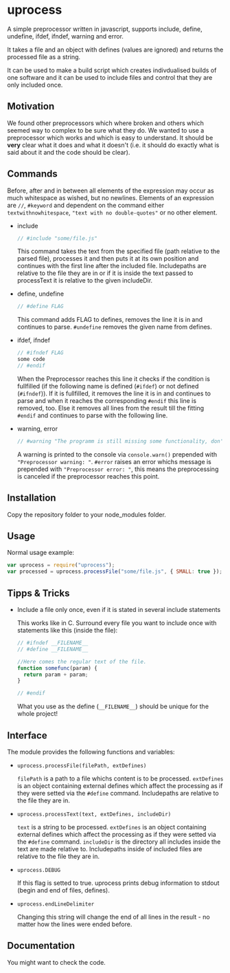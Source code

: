 ﻿uprocess
========

A simple preprocessor written in javascript, supports include, define, undefine, ifdef, ifndef, warning and error.

It takes a file and an object with defines (values are ignored) and returns the processed file as a string. 

It can be used to make a build script which creates indivdualised builds of one software and it can be used to include files and control that they are only included once.

Motivation
----------

We found other preprocessors which where broken and others which seemed way to complex to be sure what they do.
We wanted to use a preprocessor which works and which is easy to understand. It should be **very** clear what it does and what it doesn't (i.e. it should do exactly what is said about it and the code should be clear).


Commands
--------
Before, after and in between all elements of the expression may occur as much whitespace as wished, but no newlines. Elements of an expression are ``//``, ``#keyword`` and dependent on the command either ``textwithnowhitespace``, ``"text with no double-quotes"`` or no other element.

* include
  ```javascript
  // #include "some/file.js"
  ```
  This command takes the text from the specified file (path relative to the parsed file), processes it and then puts it at its own position and continues with the first line after the included file. Includepaths are relative to the file they are in or if it is inside the text passed to processText it is relative to the given includeDir.
 
* define, undefine
  ```javascript
  // #define FLAG
  ```
  This command adds FLAG to defines, removes the line it is in and continues to parse. ``#undefine`` removes the given name from defines.
 
* ifdef, ifndef
  ```javascript
  // #ifndef FLAG
  some code
  // #endif
  ```
  When the Preprocessor reaches this line it checks if the condition is fullfilled (if the following name is defined (``#ifdef``) or not defined (``#ifndef``)). If it is fullfilled, it removes the line it is in and continues to parse and when it reaches the corresponding ``#endif`` this line is removed, too. Else it removes all lines from the result till the fitting ``#endif`` and continues to parse with the following line.

* warning, error
  ```javascript
  // #warning "The programm is still missing some functionality, don't deliver!"
  ```
  A warning is printed to the console via ``console.warn()`` prepended with ``"Preprocessor warning: "``. ``#error`` raises an error whichs message is prepended with ``"Preprocessor error: "``, this means the preprocessing is canceled if the preprocessor reaches this point.


Installation
------------

Copy the repository folder to your node_modules folder.


Usage
-----

Normal usage example:

  ```javascript
  var uprocess = require("uprocess");
  var processed = uprocess.processFile("some/file.js", { SMALL: true });
  ```

Tipps & Tricks
--------------

* Include a file only once, even if it is stated in several include statements

  This works like in C. Surround every file you want to include once with statements like this (inside the file):
  ```javascript
  // #ifndef __FILENAME__
  // #define __FILENAME__
  
  //Here comes the regular text of the file.
  function somefunc(param) {
    return param + param;
  }
  
  // #endif
  ```
  What you use as the define (``__FILENAME__``) should be unique for the whole project! 

Interface
---------

The module provides the following functions and variables:

* ``uprocess.processFile(filePath, extDefines)``

  ``filePath`` is a path to a file whichs content is to be processed. ``extDefines`` is an object containing external defines which affect the processing as if they were setted via the ``#define`` command. Includepaths are relative to the file they are in.

* ``uprocess.processText(text, extDefines, includeDir)``

  ``text`` is a string to be processed. ``extDefines`` is an object containing external defines which affect the processing as if they were setted via the ``#define`` command. ``includeDir`` is the directory all includes inside the text are made relative to. Includepaths inside of included files are relative to the file they are in.

* ``uprocess.DEBUG``

  If this flag is setted to true. uprocess prints debug information to stdout (begin and end of files, defines).

* ``uprocess.endLineDelimiter``

  Changing this string will change the end of all lines in the result - no matter how the lines were ended before.

Documentation
-------------

You might want to check the code.
